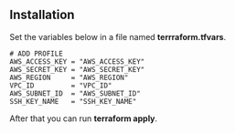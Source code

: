 ## Installation

Set the variables below in a file named **terrraform.tfvars**.

```
# ADD PROFILE
AWS_ACCESS_KEY = "AWS_ACCESS_KEY"
AWS_SECRET_KEY = "AWS_SECRET_KEY"
AWS_REGION     = "AWS_REGION"
VPC_ID         = "VPC_ID"
AWS_SUBNET_ID  = "AWS_SUBNET_ID"
SSH_KEY_NAME   = "SSH_KEY_NAME"
```

After that you can run **terraform apply**.
